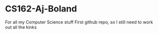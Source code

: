 # CS162-Aj-Boland
For all my Computer Science stuff
First github repo, so I still need to work out all the kinks
